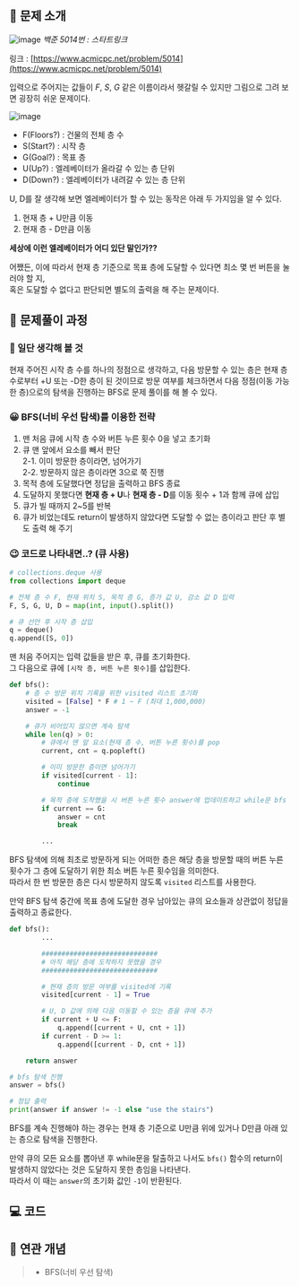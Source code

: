 ## **📄 문제 소개**

![image](https://user-images.githubusercontent.com/6462456/177891832-d8557275-586f-4838-97ce-9633d511662b.png)
_백준 5014번 : 스타트링크_

링크 : [https://www.acmicpc.net/problem/5014](https://www.acmicpc.net/problem/5014)

입력으로 주어지는 값들이 _F_, _S_, _G_ 같은 이름이라서 헷갈릴 수 있지만
그림으로 그려 보면 굉장히 쉬운 문제이다.

![image](https://user-images.githubusercontent.com/6462456/177893251-e0065877-55c2-4249-98bb-55fb7d584a97.png)

- F(Floors?) : 건물의 전체 층 수
- S(Start?) : 시작 층
- G(Goal?) : 목표 층
- U(Up?) : 엘레베이터가 올라갈 수 있는 층 단위
- D(Down?) : 엘레베이터가 내려갈 수 있는 층 단위

U, D를 잘 생각해 보면 엘레베이터가 할 수 있는 동작은 아래 두 가지임을 알 수 있다.

1. 현재 층 + U만큼 이동
2. 현재 층 - D만큼 이동

**세상에 이런 엘레베이터가 어디 있단 말인가??**

어쨌든, 이에 따라서 현재 층 기준으로 목표 층에 도달할 수 있다면
최소 몇 번 버튼을 눌러야 할 지,  
혹은 도달할 수 없다고 판단되면 별도의 출력을 해 주는 문제이다.

## **📗 문제풀이 과정**

### **🧐 일단 생각해 볼 것**

현재 주어진 시작 층 수를 하나의 정점으로 생각하고,
다음 방문할 수 있는 층은 현재 층 수로부터 +U 또는 -D한 층이 된 것이므로
방문 여부를 체크하면서 다음 정점(이동 가능한 층)으로의 탐색을 진행하는
BFS로 문제 풀이를 해 볼 수 있다.

### **😀 BFS(너비 우선 탐색)를 이용한 전략**

1. 맨 처음 큐에 시작 층 수와 버튼 누른 횟수 0을 넣고 초기화
2. 큐 맨 앞에서 요소를 빼서 판단  
   2-1. 이미 방문한 층이라면, 넘어가기  
   2-2. 방문하지 않은 층이라면 3으로 쭉 진행
3. 목적 층에 도달했다면 정답을 출력하고 BFS 종료
4. 도달하지 못했다면 **현재 층 + U**나 **현재 층 - D**를
   이동 횟수 + 1과 함께 큐에 삽입
5. 큐가 빌 때까지 2~5를 반복
6. 큐가 비었는데도 return이 발생하지 않았다면 도달할 수 없는 층이라고 판단 후
   별도 출력 해 주기

### **😉 코드로 나타내면..? (큐 사용)**

```python
# collections.deque 사용
from collections import deque

# 전체 층 수 F, 현재 위치 S, 목적 층 G, 증가 값 U, 감소 값 D 입력
F, S, G, U, D = map(int, input().split())

# 큐 선언 후 시작 층 삽입
q = deque()
q.append([S, 0])
```

맨 처음 주어지는 입력 값들을 받은 후, 큐를 초기화한다.  
그 다음으로 큐에 `[시작 층, 버튼 누른 횟수]`를 삽입한다.

```python
def bfs():
    # 층 수 방문 위치 기록을 위한 visited 리스트 초기화
    visited = [False] * F # 1 ~ F (최대 1,000,000)
    answer = -1

    # 큐가 비어있지 않으면 계속 탐색
    while len(q) > 0:
        # 큐에서 맨 앞 요소(현재 층 수, 버튼 누른 횟수)를 pop
        current, cnt = q.popleft()

        # 이미 방문한 층이면 넘어가기
        if visited[current - 1]:
            continue

        # 목적 층에 도착했을 시 버튼 누른 횟수 answer에 업데이트하고 while문 bfs 중단
        if current == G:
            answer = cnt
            break

        ...
```

BFS 탐색에 의해 최초로 방문하게 되는 어떠한 층은
해당 층을 방문할 때의 버튼 누른 횟수가 그 층에 도달하기 위한
최소 버튼 누른 횟수임을 의미한다.  
따라서 한 번 방문한 층은 다시 방문하지 않도록 `visited` 리스트를 사용한다.

만약 BFS 탐색 중간에 목표 층에 도달한 경우
남아있는 큐의 요소들과 상관없이 정답을 출력하고 종료한다.

```python
def bfs():
        ...

        #############################
        # 아직 해당 층에 도착하지 못했을 경우
        #############################

        # 현재 층의 방문 여부를 visited에 기록
        visited[current - 1] = True

        # U, D 값에 의해 다음 이동할 수 있는 층을 큐에 추가
        if current + U <= F:
            q.append([current + U, cnt + 1])
        if current - D >= 1:
            q.append([current - D, cnt + 1])

    return answer

# bfs 탐색 진행
answer = bfs()

# 정답 출력
print(answer if answer != -1 else "use the stairs")
```

BFS를 계속 진행해야 하는 경우는 현재 층 기준으로
U만큼 위에 있거나 D만큼 아래 있는 층으로 탐색을 진행한다.

만약 큐의 모든 요소를 뽑아낸 후 while문을 탈출하고 나서도
`bfs()` 함수의 return이 발생하지 않았다는 것은
도달하지 못한 층임을 나타낸다.  
따라서 이 때는 `answer`의 초기화 값인 `-1`이 반환된다.

## **💻 코드**

<script src="https://gist.github.com/poodlepoodle/139e8410c0a8cd80fb2e35cc3eda1b72.js"></script>

## **📒 연관 개념**

> - BFS(너비 우선 탐색)
